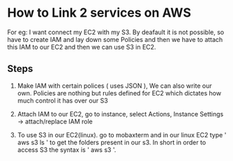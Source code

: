 
# How to Link 2 services on AWS

For eg: I want connect my EC2 with my S3.
By deafault it is not possible, so have to create IAM and lay down some Policies 
and then we have to attach this IAM to our EC2 and then we can use S3 in EC2.


Steps 
---
1. Make IAM with certain polices ( uses JSON ), We can also write our own. Policies are nothing but rules defined for EC2 which dictates how much
control it has over our S3

2. Attach IAM to our EC2, go to instance, select Actions, Instance Settings -> attach/replace IAM role

3. To use S3 in our EC2(linux). go to mobaxterm and in our linux EC2 type ' aws s3 ls ' to get the folders present in our s3. In short
   in order to access S3 the syntax is ' aws s3 <command> '. 





